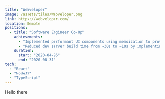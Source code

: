```yaml
---
title: "Webveloper"
image: /assets/tiles/Webveloper.png
link: https://webveloper.com/
location: Remote
positions:
  - title: "Software Engineer Co-Op"
    achievements:
      - "Implemented performant UI components using memoization to provide a snappy website editor experience."
      - "Reduced dev server build time from ~30s to ~10s by implementing hot module reloading with custom webpack config."
    duration:
      start: "2020-04-26"
      end: "2020-08-31"
tech:
  - "React"
  - "NodeJS"
  - "TypeScript"
---
```


Hello there
